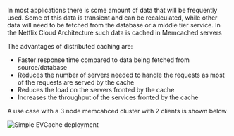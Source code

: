 In most applications there is some amount of data that will be frequently used. Some of this data is transient and can be recalculated, while other data will need to be fetched from the database or a middle tier service. In the Netflix Cloud Architecture such data is cached in Memcached servers

The advantages of distributed caching are: 
* Faster response time compared to data being fetched from source/database
* Reduces the number of servers needed to handle the requests as most of the requests are served by the cache
* Reduces the load on the servers fronted by the cache
* Increases the throughput of the services fronted by the cache

A use case with a 3 node memcahced cluster with 2 clients is shown below

![Simple EVCache deployment](https://github.com/Netflix/EVCache/blob/master/images/Simple_EVCache.png)